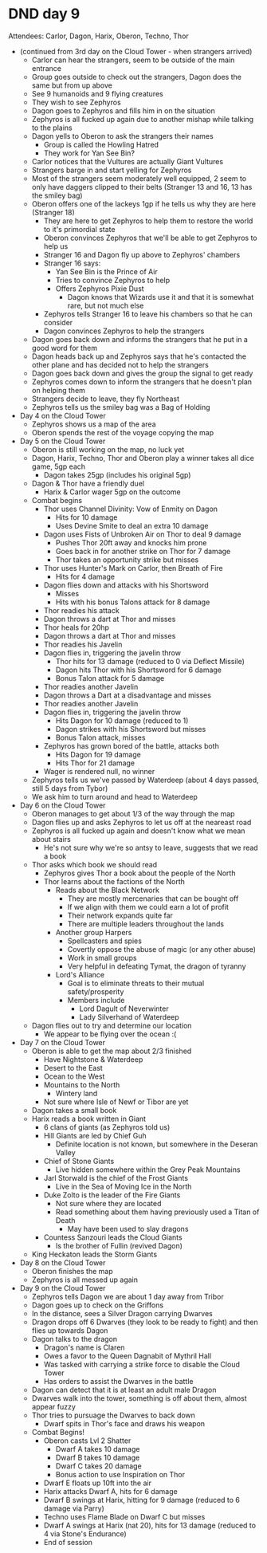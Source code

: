 # DND day 9
Attendees: Carlor, Dagon, Harix, Oberon, Techno, Thor

- (continued from 3rd day on the Cloud Tower - when strangers arrived)
	- Carlor can hear the strangers, seem to be outside of the main entrance
	- Group goes outside to check out the strangers, Dagon does the same but from up above
	- See 9 humanoids and 9 flying creatures
	- They wish to see Zephyros
	- Dagon goes to Zephyros and fills him in on the situation
    - Zephyros is all fucked up again due to another mishap while talking to the plains
    - Dagon yells to Oberon to ask the strangers their names
        - Group is called the Howling Hatred
        - They work for Yan See Bin?
    - Carlor notices that the Vultures are actually Giant Vultures
    - Strangers barge in and start yelling for Zephyros
    - Most of the strangers seem moderately well equipped, 2 seem to only have daggers clipped to their belts (Stranger 13 and 16, 13 has the smiley bag)
    - Oberon offers one of the lackeys 1gp if he tells us why they are here (Stranger 18)
        - They are here to get Zephyros to help them to restore the world to it's primordial state
        - Oberon convinces Zephyros that we'll be able to get Zephyros to help us
        - Stranger 16 and Dagon fly up above to Zephyros' chambers
        - Stranger 16 says:
            - Yan See Bin is the Prince of Air
            - Tries to convince Zephyros to help
            - Offers Zephyros Pixie Dust
                - Dagon knows that Wizards use it and that it is somewhat rare, but not much else
        - Zephyros tells Stranger 16 to leave his chambers so that he can consider
        - Dagon convinces Zephyros to help the strangers
    - Dagon goes back down and informs the strangers that he put in a good word for them
    - Dagon heads back up and Zephyros says that he's contacted the other plane and has decided not to help the strangers
    - Dagon goes back down and gives the group the signal to get ready
    - Zephyros comes down to inform the strangers that he doesn't plan on helping them
    - Strangers decide to leave, they fly Northeast
    - Zephyros tells us the smiley bag was a Bag of Holding
- Day 4 on the Cloud Tower
    - Zephyros shows us a map of the area
    - Oberon spends the rest of the voyage copying the map
- Day 5 on the Cloud Tower
    - Oberon is still working on the map, no luck yet
    - Dagon, Harix, Techno, Thor and Oberon play a winner takes all dice game, 5gp each
        - Dagon takes 25gp (includes his original 5gp)
    - Dagon & Thor have a friendly duel
        - Harix & Carlor wager 5gp on the outcome
    - Combat begins
        - Thor uses Channel Divinity: Vow of Enmity on Dagon
            - Hits for 10 damage
            - Uses Devine Smite to deal an extra 10 damage
        - Dagon uses Fists of Unbroken Air on Thor to deal 9 damage
            - Pushes Thor 20ft away and knocks him prone
            - Goes back in for another strike on Thor for 7 damage
            - Thor takes an opportunity strike but misses
        - Thor uses Hunter's Mark on Carlor, then Breath of Fire
            - Hits for 4 damage
        - Dagon flies down and attacks with his Shortsword
            - Misses
            - Hits with his bonus Talons attack for 8 damage
        - Thor readies his attack
        - Dagon throws a dart at Thor and misses
        - Thor heals for 20hp
        - Dagon throws a dart at Thor and misses
        - Thor readies his Javelin
        - Dagon flies in, triggering the javelin throw
            - Thor hits for 13 damage (reduced to 0 via Deflect Missile)
            - Dagon hits Thor with his Shortsword for 6 damage
            - Bonus Talon attack for 5 damage
        - Thor readies another Javelin
        - Dagon throws a Dart at a disadvantage and misses
        - Thor readies another Javelin
        - Dagon flies in, triggering the javelin throw
            - Hits Dagon for 10 damage (reduced to 1)
            - Dagon strikes with his Shortsword but misses
            - Bonus Talon attack, misses
        - Zephyros has grown bored of the battle, attacks both
            - Hits Dagon for 19 damage
            - Hits Thor for 21 damage
        - Wager is rendered null, no winner
    - Zephyros tells us we've passed by Waterdeep (about 4 days passed, still 5 days from Tybor)
    - We ask him to turn around and head to Waterdeep
- Day 6 on the Cloud Tower
    - Oberon manages to get about 1/3 of the way through the map
    - Dagon flies up and asks Zephyros to let us off at the neareast road
    - Zephyros is all fucked up again and doesn't know what we mean about stairs
        - He's not sure why we're so antsy to leave, suggests that we read a book
    - Thor asks which book we should read
        - Zephyros gives Thor a book about the people of the North
        - Thor learns about the factions of the North
            - Reads about the Black Network
                - They are mostly mercenaries that can be bought off
                - If we align with them we could earn a lot of profit
                - Their network expands quite far
                - There are multiple leaders throughout the lands
            - Another group Harpers
                - Spellcasters and spies
                - Covertly oppose the abuse of magic (or any other abuse)
                - Work in small groups
                - Very helpful in defeating Tymat, the dragon of tyranny
            - Lord's Alliance
                - Goal is to eliminate threats to their mutual safety/prosperity
                - Members include
                    - Lord Dagult of Neverwinter
                    - Lady Silverhand of Waterdeep
    - Dagon flies out to try and determine our location
        - We appear to be flying over the ocean :(
- Day 7 on the Cloud Tower
    - Oberon is able to get the map about 2/3 finished
        - Have Nightstone & Waterdeep
        - Desert to the East
        - Ocean to the West
        - Mountains to the North
            - Wintery land
        - Not sure where Isle of Newf or Tibor are yet
    - Dagon takes a small book
    - Harix reads a book written in Giant
        - 6 clans of giants (as Zephyros told us)
        - Hill Giants are led by Chief Guh
            - Definite location is not known, but somewhere in the Deseran Valley
        - Chief of Stone Giants
            - Live hidden somewhere within the Grey Peak Mountains
        - Jarl Storwald is the chief of the Frost Giants
            - Live in the Sea of Moving Ice in the North
        - Duke Zolto is the leader of the Fire Giants
            - Not sure where they are located
            - Read something about them having previously used a Titan of Death
                - May have been used to slay dragons
        - Countess Sanzouri leads the Cloud Giants
            - Is the brother of Fullin (revived Dagon)
    - King Heckaton leads the Storm Giants
- Day 8 on the Cloud Tower
    - Oberon finishes the map
    - Zephyros is all messed up again
- Day 9 on the Cloud Tower
    - Zephyros tells Dagon we are about 1 day away from Tribor
    - Dagon goes up to check on the Griffons
    - In the distance, sees a Silver Dragon carrying Dwarves
    - Dragon drops off 6 Dwarves (they look to be ready to fight) and then flies up towards Dagon
    - Dagon talks to the dragon
        - Dragon's name is Claren
        - Owes a favor to the Queen Dagnabit of Mythril Hall
        - Was tasked with carrying a strike force to disable the Cloud Tower
        - Has orders to assist the Dwarves in the battle
    - Dagon can detect that it is at least an adult male Dragon
    - Dwarves walk into the tower, something is off about them, almost appear fuzzy
    - Thor tries to pursuage the Dwarves to back down
        - Dwarf spits in Thor's face and draws his weapon
    - Combat Begins!
        - Oberon casts Lvl 2 Shatter
            - Dwarf A takes 10 damage
            - Dwarf B takes 10 damage
            - Dwarf C takes 20 damage
            - Bonus action to use Inspiration on Thor
        - Dwarf E floats up 10ft into the air
        - Harix attacks Dwarf A, hits for 6 damage
        - Dwarf B swings at Harix, hitting for 9 damage (reduced to 6 damage via Parry)
        - Techno uses Flame Blade on Dwarf C but misses
        - Dwarf A swings at Harix (nat 20), hits for 13 damage (reduced to 4 via Stone's Endurance)
        - End of session

